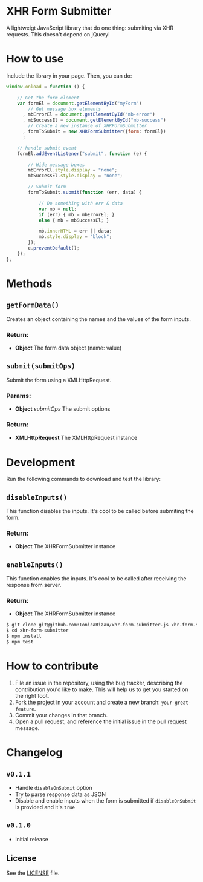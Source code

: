 XHR Form Submitter
==================

A lightweigt JavaScript library that do one thing: submiting via XHR requests.
This doesn't depend on jQuery!

# How to use
Include the library in your page. Then, you can do:

```js
window.onload = function () {

    // Get the form element
    var formEl = document.getElementById("myForm")
        // Get message box elements
      , mbErrorEl = document.getElementById("mb-error")
      , mbSuccessEl = document.getElementById("mb-success")
        // Create a new instance of XHRFormSubmitter
      , formToSubmit = new XHRFormSubmitter({form: formEl})
      ;

    // handle submit event
    formEl.addEventListener("submit", function (e) {

        // Hide message boxes
        mbErrorEl.style.display = "none";
        mbSuccessEl.style.display = "none";

        // Submit form
        formToSubmit.submit(function (err, data) {

            // Do something with err & data
            var mb = null;
            if (err) { mb = mbErrorEl; }
            else { mb = mbSuccessEl; }

            mb.innerHTML = err || data;
            mb.style.display = "block";
        });
        e.preventDefault();
    });
};
```

# Methods

## `getFormData()`
Creates an object containing the names and the values of the form inputs.

### Return:
* **Object** The form data object (name: value)

## `submit(submitOps)`
Submit the form using a XMLHttpRequest.

### Params:
* **Object** *submitOps* The submit options

### Return:
* **XMLHttpRequest** The XMLHttpRequest instance

# Development
Run the following commands to download and test the library:

## `disableInputs()`
This function disables the inputs. It's cool to be called before
submiting the form.

### Return:
* **Object** The XHRFormSubmitter instance

## `enableInputs()`
This function enables the inputs. It's cool to be called after
receiving the response from server.

### Return:
* **Object** The XHRFormSubmitter instance

```sh
$ git clone git@github.com:IonicaBizau/xhr-form-submitter.js xhr-form-submitter
$ cd xhr-form-submitter
$ npm install
$ npm test
```

# How to contribute

1. File an issue in the repository, using the bug tracker, describing the
   contribution you'd like to make. This will help us to get you started on the
   right foot.
2. Fork the project in your account and create a new branch:
   `your-great-feature`.
3. Commit your changes in that branch.
4. Open a pull request, and reference the initial issue in the pull request
   message.

# Changelog

## `v0.1.1`
 - Handle `disableOnSubmit` option
 - Try to parse response data as JSON
 - Disable and enable inputs when the form is submitted if `disableOnSubmit` is
 provided and it's `true`

## `v0.1.0`
 - Initial release

## License
See the [LICENSE](./LICENSE) file.
